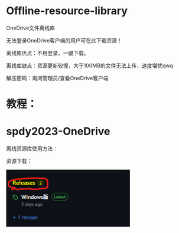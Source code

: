 # Offline-resource-library
OneDrive文件离线库

无法登录OneDrive客户端的用户可在此下载资源！

离线库优点：不用登录，一键下载。

离线库缺点：资源更新较慢，大于100MB的文件无法上传，速度堪忧qwq

解压密码：询问管理员/查看OneDrive客户端

# 教程：
# spdy2023-OneDrive
离线资源库使用方法：

资源下载：

![image](https://github.com/spdy202302/spdy2023-OneDrive/blob/main/%E4%B8%8B%E8%BD%BD.png)
